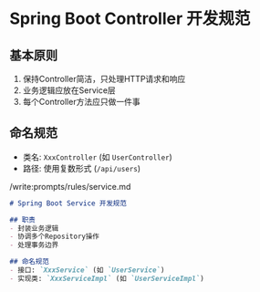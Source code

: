 # Spring Boot Controller 开发规范

## 基本原则
1. 保持Controller简洁，只处理HTTP请求和响应
2. 业务逻辑应放在Service层
3. 每个Controller方法应只做一件事

## 命名规范
- 类名: `XxxController` (如 `UserController`)
- 路径: 使用复数形式 (`/api/users`)

/write:prompts/rules/service.md
```markdown
# Spring Boot Service 开发规范

## 职责
- 封装业务逻辑
- 协调多个Repository操作
- 处理事务边界

## 命名规范
- 接口: `XxxService` (如 `UserService`)
- 实现类: `XxxServiceImpl` (如 `UserServiceImpl`)